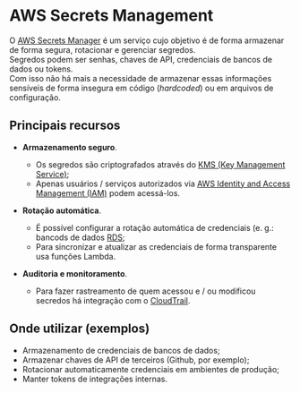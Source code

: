 # AWS Secrets Management

O [AWS Secrets Manager](https://aws.amazon.com/pt/secrets-manager) é um
serviço cujo objetivo é de forma armazenar de forma segura, rotacionar e
gerenciar segredos.  
Segredos podem ser senhas, chaves de API, credenciais de bancos de dados ou
tokens.  
Com isso não há mais a necessidade de armazenar essas informações sensíveis de
forma insegura em código (_hardcoded_) ou em arquivos de configuração.

## Principais recursos

- **Armazenamento seguro**. 
  - Os segredos são criptografados através do [KMS (Key Management Service)](https://aws.amazon.com/pt/kms);
  - Apenas usuários / serviços autorizados via [AWS Identity and Access Management (IAM)](https://aws.amazon.com/pt/iam) podem acessá-los.

- **Rotação automática**. 
  - É possível configurar a rotação automática de credenciais (e. g.: bancods de dados [RDS](https://aws.amazon.com/pt/rds);
  - Para sincronizar e atualizar as credenciais de forma transparente usa funções Lambda.

- **Auditoria e monitoramento**. 
  - Para fazer rastreamento de quem acessou e / ou modificou secredos há integração com o [CloudTrail](https://aws.amazon.com/pt/cloudtrail).

## Onde utilizar (exemplos)

- Armazenamento de credenciais de bancos de dados;
- Armazenar chaves de API de terceiros (Github, por exemplo);
- Rotacionar automaticamente credenciais em ambientes de produção;
- Manter tokens de integrações internas.
